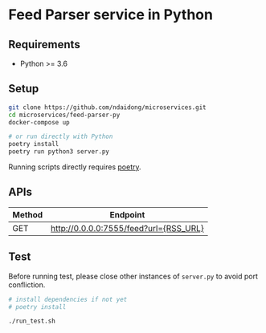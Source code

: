# Feed Parser service in Python

## Requirements

- Python >= 3.6

## Setup

```bash
git clone https://github.com/ndaidong/microservices.git
cd microservices/feed-parser-py
docker-compose up

# or run directly with Python
poetry install
poetry run python3 server.py
```

Running scripts directly requires [poetry](https://python-poetry.org/).


## APIs

| Method | Endpoint  |
|--------|---------- |
| GET | http://0.0.0.0:7555/feed?url={RSS_URL} |


## Test

Before running test, please close other instances of `server.py` to avoid port confliction.
```bash
# install dependencies if not yet
# poetry install

./run_test.sh
```
